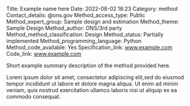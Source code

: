 Title: Example name here
Date: 2022-08-02 18:23
Category: method
Contact_details: @ons.gov
Method_access_type: Public
Method_expert_group: Sample design and estimation
Method_theme: Sample Design
Method_author: ONS/3rd party
Method_method_classification: Design
Method_status: Partially implemented
Method_programming_language: Python
Method_code_available: Yes
Specification_link: www.example.com
Code_link: www.example.com


<!-- Method summary -->
Short example summary description of the method provided here.

Lorem ipsum dolor sit amet, consectetur adipiscing elit,sed do eiusmod tempor incididunt ut labore et dolore magna aliqua. Ut enim ad minim veniam, quis nostrud exercitation ullamco laboris nisi ut aliquip ex ea commodo consequat.